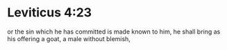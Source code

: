 # Leviticus 4:23

or the sin which he has committed is made known to him, he shall bring as his offering a goat, a male without blemish,

